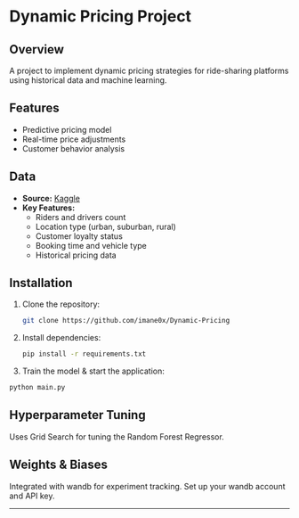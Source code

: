 # Dynamic Pricing Project

## Overview

A project to implement dynamic pricing strategies for ride-sharing platforms using historical data and machine learning.

## Features

- Predictive pricing model
- Real-time price adjustments
- Customer behavior analysis

## Data

- **Source:** [Kaggle](https://www.kaggle.com/datasets)
- **Key Features:**
  - Riders and drivers count
  - Location type (urban, suburban, rural)
  - Customer loyalty status
  - Booking time and vehicle type
  - Historical pricing data

## Installation

1. Clone the repository:
   ```bash
   git clone https://github.com/imane0x/Dynamic-Pricing
   ```
2. Install dependencies:
   ```bash
   pip install -r requirements.txt
   ```

3. Train the model & start the application:
```bash
python main.py
```

## Hyperparameter Tuning

Uses Grid Search for tuning the Random Forest Regressor.

## Weights & Biases

Integrated with wandb for experiment tracking. Set up your wandb account and API key.

---

